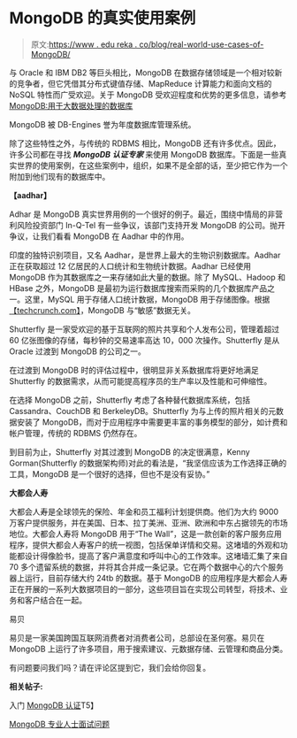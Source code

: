 # MongoDB 的真实使用案例

> 原文:[https://www . edu reka . co/blog/real-world-use-cases-of-MongoDB/](https://www.edureka.co/blog/real-world-use-cases-of-mongodb/)

与 Oracle 和 IBM DB2 等巨头相比，MongoDB 在数据存储领域是一个相对较新的竞争者，但它凭借其分布式键值存储、MapReduce 计算能力和面向文档的 NoSQL 特性而广受欢迎。关于 MongoDB 受欢迎程度和优势的更多信息，请参考 [MongoDB:用于大数据处理的数据库](https://www.edureka.co/blog/mongodb-the-database-for-big-data-processing/ "MongoDB: The Database for Big Data Processing")

MongoDB 被 DB-Engines 誉为年度数据库管理系统[](http://www.mongodb.com/press/mongodb-named-database-management-system-2013)。

除了这些特性之外，与传统的 RDBMS 相比，MongoDB 还有许多优点。因此，许多公司都在寻找 ***MongoDB 认证专家*** 来使用 MongoDB 数据库。下面是一些真实世界的使用案例，在这些案例中，组织，如果不是全部的话，至少把它作为一个附加到他们现有的数据库中。

**【aadhar】**

Adhar 是 MongoDB 真实世界用例的一个很好的例子。最近，围绕中情局的非营利风险投资部门 In-Q-Tel 有一些争议，该部门支持开发 MongoDB 的公司。抛开争议，让我们看看 MongoDB 在 Aadhar 中的作用。

印度的独特识别项目，又名 Aadhar，是世界上最大的生物识别数据库。Aadhar 正在获取超过 12 亿居民的人口统计和生物统计数据。Aadhar 已经使用 MongoDB 作为其数据库之一来存储如此大量的数据。除了 MySQL、Hadoop 和 HBase 之外，MongoDB 是最初为运行数据库搜索而采购的几个数据库产品之一。这里，MySQL 用于存储人口统计数据，MongoDB 用于存储图像。根据[【techcrunch.com】](http://techcrunch.com/2013/12/06/inside-indias-aadhar-the-worlds-biggest-biometrics-database/)，MongoDB 与“敏感”数据无关。

Shutterfly 是一家受欢迎的基于互联网的照片共享和个人发布公司，管理着超过 60 亿张图像的存储，每秒钟的交易速率高达 10，000 次操作。Shutterfly 是从 Oracle 过渡到 MongoDB 的公司之一。

在过渡到 MongoDB 时的评估过程中，很明显非关系数据库将更好地满足 Shutterfly 的数据需求，从而可能提高程序员的生产率以及性能和可伸缩性。

在选择 MongoDB 之前，Shutterfly 考虑了各种替代数据库系统，包括 Cassandra、CouchDB 和 BerkeleyDB。Shutterfly 为与上传的照片相关的元数据安装了 MongoDB，而对于应用程序中需要更丰富的事务模型的部分，如计费和帐户管理，传统的 RDBMS 仍然存在。

到目前为止，Shutterfly 对其过渡到 MongoDB 的决定很满意，Kenny Gorman(Shutterfly 的数据架构师)对此的看法是，“我坚信应该为工作选择正确的工具，MongoDB 是一个很好的选择，但也不是没有妥协。”

**大都会人寿**

大都会人寿是全球领先的保险、年金和员工福利计划提供商。他们为大约 9000 万客户提供服务，并在美国、日本、拉丁美洲、亚洲、欧洲和中东占据领先的市场地位。大都会人寿将 MongoDB 用于“The Wall”，这是一款创新的客户服务应用程序，提供大都会人寿客户的统一视图，包括保单详情和交易。这堵墙的外观和功能都设计得像脸书，提高了客户满意度和呼叫中心的工作效率。这堵墙汇集了来自 70 多个遗留系统的数据，并将其合并成一条记录。它在两个数据中心的六个服务器上运行，目前存储大约 24tb 的数据。基于 MongoDB 的应用程序是大都会人寿正在开展的一系列大数据项目的一部分，这些项目旨在实现公司转型，将技术、业务和客户结合在一起。

易贝

易贝是一家美国跨国互联网消费者对消费者公司，总部设在圣何塞。易贝在 MongoDB 上运行了许多项目，用于搜索建议、元数据存储、云管理和商品分类。

有问题要问我们吗？请在评论区提到它，我们会给你回复。

**相关帖子:**

入门 [MongoDB 认证](https://www.edureka.co/mongodb-certification-training)T5】

[MongoDB 专业人士面试问题](https://www.edureka.co/blog/mongodb-interview-questions-for-beginners-and-professionals)
